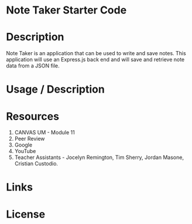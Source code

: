 # Note Taker Starter Code

# Description

Note Taker is an application that can be used to write and save notes. This application will use an Express.js back end and will save and retrieve note data from a JSON file.

# Usage / Description

# Resources

1. CANVAS UM - Module 11
2. Peer Review
3. Google
4. YouTube
5. Teacher Assistants - Jocelyn Remington, Tim Sherry, Jordan Masone, Cristian Custodio.

# Links

# License
